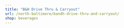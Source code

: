 ```yaml
---
title: "B&H Drive Thru & Carryout"
url: /north-baltimore/bandh-drive-thru-and-carryout/
shop: beverages
---
```

